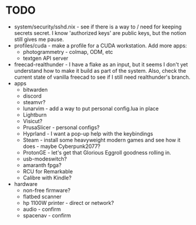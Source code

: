 # TODO
- system/security/sshd.nix - see if there is a way to / need for keeping secrets secret.
  I know 'authorized keys' are public keys, but the notion still gives me pause.
- profiles/cuda - make a profile for a CUDA workstation. Add more apps:
  - photogrammetry - colmap, ODM, etc
  - textgen API server
- freecad-realthunder - I have a flake as an input, but it seems I don't yet understand how to make it build as part of the system.
  Also, check the current state of vanilla freecad to see if I still need realthunder's branch.
- apps
  - bitwarden
  - discord
  - steamvr?
  - lunarvim - add a way to put personal config.lua in place
  - Lightburn
  - Visicut?
  - PrusaSlicer - personal configs?
  - Hyprland - I want a pop-up help with the keybindings
  - Steam - install some heavyweight modern games and see how it does - maybe Cyberpunk2077?
  - ProtonGE - let's get that Glorious Eggroll goodness rolling in.
  - usb-modeswitch?
  - amaranth fpga?
  - RCU for Remarkable
  - Calibre with Kindle?
- hardware
  - non-free firmware?
  - flatbed scanner
  - hp 1100W printer - direct or network?
  - audio - confirm
  - spacenav - confirm
